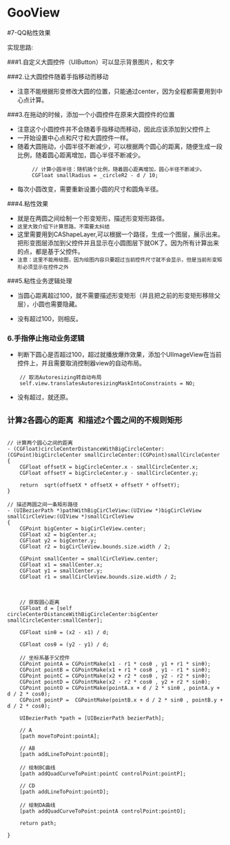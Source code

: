 # GooView

#7-QQ粘性效果

实现思路:

###1.自定义大圆控件（UIButton）可以显示背景图片，和文字

###2.让大圆控件随着手指移动而移动

-	注意不能根据形变修改大圆的位置，只能通过center，因为全程都需要用到中心点计算。


###3.在拖动的时候，添加一个小圆控件在原来大圆控件的位置

-	注意这个小圆控件并不会随着手指移动而移动，因此应该添加到父控件上
-	一开始设置中心点和尺寸和大圆控件一样。
-	随着大圆拖动，小圆半径不断减少，可以根据两个圆心的距离，随便生成一段比例，随着圆心距离增加，圆心半径不断减少。

```
		// 计算小圆半径：随机搞个比例，随着圆心距离增加，圆心半径不断减少。
        CGFloat smallRadius = _circleR2 - d / 10;
```
- 每次小圆改变，需要重新设置小圆的尺寸和圆角半径。

###4.粘性效果
-	就是在两圆之间绘制一个形变矩形，描述形变矩形路径。
-	`这里大致介绍下计算思路，不需要太纠结`
-	这里需要用到CAShapeLayer,可以根据一个路径，生成一个图层，展示出来。把形变图层添加到父控件并且显示在小圆图层下就OK了。因为所有计算出来的点，都是基于父控件。
-	`注意：这里不能用绘图，因为绘图内容只要超过当前控件尺寸就不会显示，但是当前形变矩形必须显示在控件之外`

###5.粘性业务逻辑处理
-	当圆心距离超过100，就不需要描述形变矩形（并且把之前的形变矩形移除父层），小圆也需要隐藏。

-	没有超过100，则相反。

### 6.手指停止拖动业务逻辑
- 判断下圆心是否超过100，超过就播放爆炸效果，添加个UIImageView在当前控件上，并且需要取消控制器view的自动布局。

```
	// 取消Autoresizing转自动布局
    self.view.translatesAutoresizingMaskIntoConstraints = NO;

```
- 没有超过，就还原。

## `计算2各圆心的距离 和描述2个圆之间的不规则矩形`

```objc

// 计算两个圆心之间的距离
- (CGFloat)circleCenterDistanceWithBigCircleCenter:(CGPoint)bigCircleCenter smallCircleCenter:(CGPoint)smallCircleCenter
{
    CGFloat offsetX = bigCircleCenter.x - smallCircleCenter.x;
    CGFloat offsetY = bigCircleCenter.y - smallCircleCenter.y;

    return  sqrt(offsetX * offsetX + offsetY * offsetY);
}

// 描述两圆之间一条矩形路径
- (UIBezierPath *)pathWithBigCirCleView:(UIView *)bigCirCleView  smallCirCleView:(UIView *)smallCirCleView
{
    CGPoint bigCenter = bigCirCleView.center;
    CGFloat x2 = bigCenter.x;
    CGFloat y2 = bigCenter.y;
    CGFloat r2 = bigCirCleView.bounds.size.width / 2;

    CGPoint smallCenter = smallCirCleView.center;
    CGFloat x1 = smallCenter.x;
    CGFloat y1 = smallCenter.y;
    CGFloat r1 = smallCirCleView.bounds.size.width / 2;



    // 获取圆心距离
    CGFloat d = [self circleCenterDistanceWithBigCircleCenter:bigCenter smallCircleCenter:smallCenter];

    CGFloat sinθ = (x2 - x1) / d;

    CGFloat cosθ = (y2 - y1) / d;

    // 坐标系基于父控件
    CGPoint pointA = CGPointMake(x1 - r1 * cosθ , y1 + r1 * sinθ);
    CGPoint pointB = CGPointMake(x1 + r1 * cosθ , y1 - r1 * sinθ);
    CGPoint pointC = CGPointMake(x2 + r2 * cosθ , y2 - r2 * sinθ);
    CGPoint pointD = CGPointMake(x2 - r2 * cosθ , y2 + r2 * sinθ);
    CGPoint pointO = CGPointMake(pointA.x + d / 2 * sinθ , pointA.y + d / 2 * cosθ);
    CGPoint pointP =  CGPointMake(pointB.x + d / 2 * sinθ , pointB.y + d / 2 * cosθ);

    UIBezierPath *path = [UIBezierPath bezierPath];

    // A
    [path moveToPoint:pointA];

    // AB
    [path addLineToPoint:pointB];

    // 绘制BC曲线
    [path addQuadCurveToPoint:pointC controlPoint:pointP];

    // CD
    [path addLineToPoint:pointD];

    // 绘制DA曲线
    [path addQuadCurveToPoint:pointA controlPoint:pointO];

    return path;

}

```





